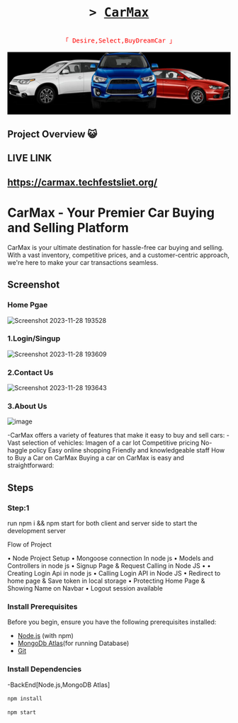 <h1 align="center">
        <samp>&gt;
                <b><a target="_blank" href="carmax.techfestsliet.org/">CarMax </a></b>
        </samp>
</h1>
<p align="center" style="color:red"> 
  <samp>
    <br>
    「 Desire,Select,BuyDreamCar 」
    <br>
    <br>
  </samp>
<img src="https://raw.githubusercontent.com/Suruchi7-2/CarMAx/master/Car.jpeg" alt="head"  " />

</p>

    
## Project Overview 😺

## LIVE LINK 
## <a href="https://carmax.techfestsliet.org/">https://carmax.techfestsliet.org/</a>

# CarMax - Your Premier Car Buying and Selling Platform
CarMax is your ultimate destination for hassle-free car buying and selling. With a vast inventory, competitive prices, and a customer-centric approach, we're here to make your car transactions seamless.



## Screenshot

### Home Pgae
![Screenshot 2023-11-28 193528](https://github.com/Suruchi7-2/CarMAx/assets/99664390/49a98808-107c-4348-9922-75f85c678c74)

### 1.Login/Singup

![Screenshot 2023-11-28 193609](https://github.com/Suruchi7-2/CarMAx/assets/99664390/4083c4f2-0e9e-493c-8e34-6854a28fd71f)

### 2.Contact Us

![Screenshot 2023-11-28 193643](https://github.com/Suruchi7-2/CarMAx/assets/99664390/a219d627-12c2-444b-a2c2-ceff9cd7c518)

### 3.About Us

![image](https://github.com/Suruchi7-2/CarMAx/assets/99664390/6d501d7e-d84c-4c4b-806a-7b7b9ef24f6e)




-CarMax offers a variety of features that make it easy to buy and sell cars:
-Vast selection of vehicles: Imagen of a car lot Competitive pricing No-haggle policy Easy online shopping Friendly and knowledgeable staff How to Buy a Car on CarMax Buying a car on CarMax is easy and straightforward:

## Steps
### Step:1

run npm i && npm start for both client and server side to start the development server

Flow of Project

• Node Project Setup 
• Mongoose connection In node js 
• Models and Controllers in node js 
• Signup Page & Request Calling in Node JS • 
• Creating Login Api in node js 
• Calling Login API in Node  JS
• Redirect to home page & Save token in local storage • Protecting Home Page & Showing Name on Navbar 
• Logout session available

### Install Prerequisites

Before you begin, ensure you have the following prerequisites installed:

- [Node.js](https://nodejs.org/) (with npm)
- [MongoDb Atlas](https://mongoDb.com)(for running Database)
- [Git](https://git-scm.com/)
### Install Dependencies

-BackEnd[Node.js,MongoDB Atlas]
```bash
npm install
```
```bash
npm start
  
```
 
